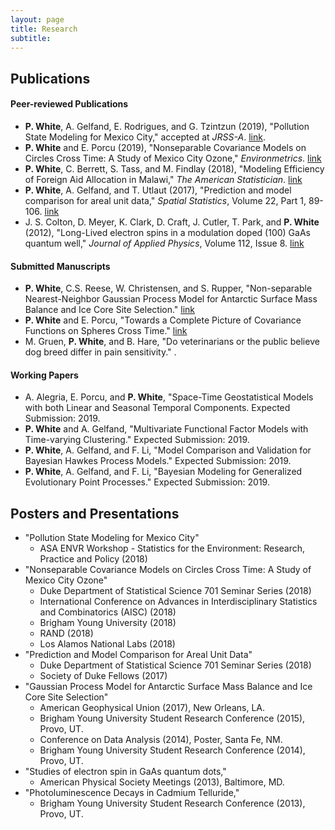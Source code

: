 ```yaml
---
layout: page
title: Research
subtitle:
---
```


## Publications

#### Peer-reviewed Publications

- **P. White**, A. Gelfand, E. Rodrigues, and G. Tzintzun (2019), "Pollution State Modeling for Mexico City," accepted at *JRSS-A*. [link](https://arxiv.org/abs/1807.03935).
- **P. White** and E. Porcu (2019), "Nonseparable Covariance Models on Circles Cross Time: A Study of Mexico City Ozone," *Environmetrics*. [link](https://onlinelibrary.wiley.com/doi/full/10.1002/env.2558)
- **P. White**, C. Berrett, S. Tass, and M. Findlay (2018), "Modeling Efficiency of Foreign Aid Allocation in Malawi," *The American Statistician*. [link](https://www.tandfonline.com/doi/full/10.1080/00031305.2018.1470032)
- **P. White**, A. Gelfand, and T. Utlaut (2017), "Prediction and model comparison for areal unit data," *Spatial Statistics*, Volume 22, Part 1, 89-106. [link](http://www.sciencedirect.com/science/article/pii/S2211675317301422)
- J. S. Colton, D. Meyer, K. Clark, D. Craft, J. Cutler, T. Park, and **P. White** (2012), "Long-Lived electron spins in a modulation doped (100) GaAs quantum well," *Journal of Applied Physics*, Volume 112, Issue 8. [link](http://aip.scitation.org/doi/abs/10.1063/1.4759320)

#### Submitted Manuscripts

- **P. White**, C.S. Reese, W. Christensen, and S. Rupper, "Non-separable Nearest-Neighbor Gaussian Process Model for Antarctic Surface Mass Balance and Ice Core Site Selection." [link](https://arxiv.org/abs/1807.05466)
- **P. White** and E. Porcu, "Towards a Complete Picture of Covariance Functions on Spheres Cross Time." [link](https://arxiv.org/abs/1807.04272)
- M. Gruen, **P. White**, and B. Hare, "Do veterinarians or the public believe dog breed differ in pain sensitivity." .

#### Working Papers

- A. Alegria, E. Porcu, and **P. White**, "Space-Time Geostatistical Models with both Linear and Seasonal Temporal Components. Expected Submission: 2019.
- **P. White** and A. Gelfand, "Multivariate Functional Factor Models with Time-varying Clustering." Expected Submission: 2019.
- **P. White**, A. Gelfand, and F. Li, "Model Comparison and Validation for Bayesian Hawkes Process Models." Expected Submission: 2019.
- **P. White**, A. Gelfand, and F. Li, "Bayesian Modeling for Generalized Evolutionary Point Processes." Expected Submission: 2019.

## Posters and Presentations

- "Pollution State Modeling for Mexico City"
  - ASA ENVR Workshop - Statistics for the Environment: Research, Practice and Policy (2018)
- "Nonseparable Covariance Models on Circles Cross Time: A Study of Mexico City Ozone"
  - Duke Department of Statistical Science 701 Seminar Series (2018)
  - International Conference on Advances in Interdisciplinary Statistics and Combinatorics (AISC) (2018)
  - Brigham Young University (2018)
  - RAND (2018)
  - Los Alamos National Labs (2018)
- "Prediction and Model Comparison for Areal Unit Data"
  - Duke Department of Statistical Science 701 Seminar Series (2018)
  - Society of Duke Fellows (2017)
- "Gaussian Process Model for Antarctic Surface Mass Balance and Ice Core Site Selection" 
  - American Geophysical Union (2017), New Orleans, LA.
  - Brigham Young University Student Research Conference (2015),  Provo, UT.
  - Conference on Data Analysis (2014), Poster, Santa Fe, NM.
  - Brigham Young University Student Research Conference (2014), Provo, UT.
- "Studies of electron spin in GaAs quantum dots,"
  -  American Physical Society Meetings (2013), Baltimore, MD.
- "Photoluminescence Decays in Cadmium Telluride," 
  - Brigham Young University Student Research Conference (2013), Provo, UT.



